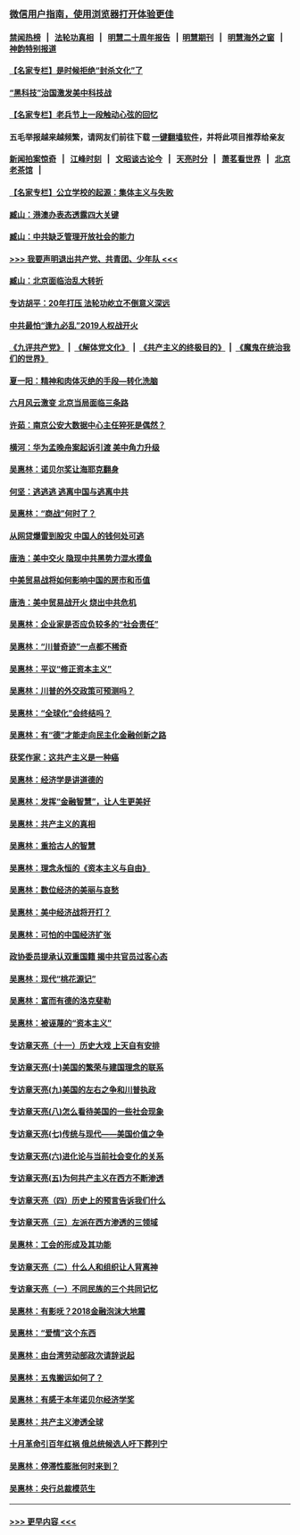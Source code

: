 ### [微信用户指南，使用浏览器打开体验更佳](https://github.com/gfw-breaker/banned-news1/blob/master/indexes/wechat-guide.md?t=0)
#### [禁闻热榜](热点新闻.md?t=0)  &nbsp;&nbsp;|&nbsp;&nbsp; [法轮功真相](https://github.com/gfw-breaker/truth/blob/master/README.md?t=0) &nbsp;&nbsp;|&nbsp;&nbsp; [明慧二十周年报告](https://github.com/gfw-breaker/mh-reports/blob/master/README.md?t=0) &nbsp;&nbsp;|&nbsp;&nbsp;[明慧期刊](https://github.com/gfw-breaker/mh-qikan) &nbsp;&nbsp;|&nbsp;&nbsp; [明慧海外之窗](https://github.com/gfw-breaker/mh-news/blob/master/README.md?t=0) &nbsp;&nbsp;|&nbsp;&nbsp; [神韵特别报道](https://github.com/gfw-breaker/mh-news/blob/master/shenyun.md?t=0)
#### [【名家专栏】是时候拒绝“封杀文化”了](../pages/nsc423/n11814093.md?t=02161722) 
#### [“黑科技”治国激发美中科技战](../pages/nsc423/n11638056.md?t=02161722) 
#### [【名家专栏】老兵节上一段触动心弦的回忆](../pages/nsc423/n11646016.md?t=02161722) 
#### 五毛举报越来越频繁，请网友们前往下载 [一键翻墙软件](https://github.com/gfw-breaker/ssr-accounts)，并将此项目推荐给亲友
#### [新闻拍案惊奇](https://github.com/gfw-breaker/banned-news1/blob/master/pages/link4.md) &nbsp;&nbsp;|&nbsp;&nbsp; [江峰时刻](https://github.com/gfw-breaker/banned-news1/blob/master/pages/link4.md) &nbsp;&nbsp;|&nbsp;&nbsp; [文昭谈古论今](https://github.com/gfw-breaker/banned-news1/blob/master/pages/link4.md) &nbsp;&nbsp;|&nbsp;&nbsp; [天亮时分](https://github.com/gfw-breaker/banned-news1/blob/master/pages/link4.md) &nbsp;&nbsp;|&nbsp;&nbsp; [萧茗看世界](https://github.com/gfw-breaker/banned-news1/blob/master/pages/link4.md) &nbsp;&nbsp;|&nbsp;&nbsp; [北京老茶馆](https://github.com/gfw-breaker/banned-news1/blob/master/pages/link4.md) &nbsp;&nbsp;|&nbsp;&nbsp; 
#### [【名家专栏】公立学校的起源：集体主义与失败](../pages/nsc423/n11601833.md?t=02161722) 
#### [臧山：港澳办表态透露四大关键](../pages/nsc423/n11421628.md?t=02161722) 
#### [臧山：中共缺乏管理开放社会的能力](../pages/nsc423/n11407457.md?t=02161722) 
#### [>>> 我要声明退出共产党、共青团、少年队 <<<](https://github.com/begood0513/goodnews/blob/master/quit/letter.md) 
#### [臧山：北京面临治乱大转折](../pages/nsc423/n11406895.md?t=02161722) 
#### [专访胡平：20年打压 法轮功屹立不倒意义深远](../pages/nsc423/n11398800.md?t=02161722) 
#### [中共最怕“逢九必乱”2019人权战开火](../pages/nsc423/n11385248.md?t=02161722) 
#### [《九评共产党》](https://github.com/begood0513/9ping.md/blob/master/README.md) &nbsp;|&nbsp; [《解体党文化》](../../../../jtdwh.md/blob/master/README.md)  &nbsp;|&nbsp; [《共产主义的终极目的》](../../../../gczydzjmd.md/blob/master/README.md) &nbsp;|&nbsp; [《魔鬼在统治我们的世界》](../../../../mgztzwmdsj.md/blob/master/README.md) 
#### [夏一阳：精神和肉体灭绝的手段—转化洗脑](../pages/nsc423/n11368250.md?t=02161722) 
#### [六月风云激变 北京当局面临三条路](../pages/nsc423/n11313668.md?t=02161722) 
#### [许茹：南京公安大数据中心主任猝死是偶然？](../pages/nsc423/n11064744.md?t=02161722) 
#### [横河：华为孟晚舟案起诉引渡 美中角力升级](../pages/nsc423/n11027230.md?t=02161722) 
#### [吴惠林：诺贝尔奖让海耶克翻身](../pages/nsc423/n10890049.md?t=02161722) 
#### [何坚：逃逃逃 逃离中国与逃离中共](../pages/nsc423/n10592891.md?t=02161722) 
#### [吴惠林：“商战”何时了？](../pages/nsc423/n10573558.md?t=02161722) 
#### [从网贷爆雷到股灾 中国人的钱何处可逃](../pages/nsc423/n10572800.md?t=02161722) 
#### [唐浩：美中交火 隐现中共黑势力混水摸鱼](../pages/nsc423/n10544040.md?t=02161722) 
#### [中美贸易战将如何影响中国的房市和币值](../pages/nsc423/n10543697.md?t=02161722) 
#### [唐浩：美中贸易战开火 烧出中共危机](../pages/nsc423/n10540126.md?t=02161722) 
#### [吴惠林：企业家是否应负较多的“社会责任”](../pages/nsc423/n10535022.md?t=02161722) 
#### [吴惠林：“川普奇迹”一点都不稀奇](../pages/nsc423/n10512808.md?t=02161722) 
#### [吴惠林：平议“修正资本主义”](../pages/nsc423/n10495724.md?t=02161722) 
#### [吴惠林：川普的外交政策可预测吗？](../pages/nsc423/n10462387.md?t=02161722) 
#### [吴惠林：“全球化”会终结吗？](../pages/nsc423/n10452838.md?t=02161722) 
#### [吴惠林：有“德”才能走向民主化金融创新之路](../pages/nsc423/n10432292.md?t=02161722) 
#### [获奖作家：这共产主义是一种癌](../pages/nsc423/n10431541.md?t=02161722) 
#### [吴惠林：经济学是讲道德的](../pages/nsc423/n10398014.md?t=02161722) 
#### [吴惠林：发挥“金融智慧”，让人生更美好](../pages/nsc423/n10375019.md?t=02161722) 
#### [吴惠林：共产主义的真相](../pages/nsc423/n10351394.md?t=02161722) 
#### [吴惠林：重拾古人的智慧](../pages/nsc423/n10337691.md?t=02161722) 
#### [吴惠林：理念永恒的《资本主义与自由》](../pages/nsc423/n10316274.md?t=02161722) 
#### [吴惠林：数位经济的美丽与哀愁](../pages/nsc423/n10292946.md?t=02161722) 
#### [吴惠林：美中经济战将开打？](../pages/nsc423/n10258825.md?t=02161722) 
#### [吴惠林：可怕的中国经济扩张](../pages/nsc423/n10219147.md?t=02161722) 
#### [政协委员提承认双重国籍 揭中共官员过客心态](../pages/nsc423/n10208809.md?t=02161722) 
#### [吴惠林：现代“桃花源记”](../pages/nsc423/n10185234.md?t=02161722) 
#### [吴惠林：富而有德的洛克斐勒](../pages/nsc423/n10142264.md?t=02161722) 
#### [吴惠林：被诬蔑的“资本主义”](../pages/nsc423/n10124816.md?t=02161722) 
#### [专访章天亮（十一）历史大戏 上天自有安排](../pages/nsc423/n10094905.md?t=02161722) 
#### [专访章天亮(十)美国的繁荣与建国理念的联系](../pages/nsc423/n10094899.md?t=02161722) 
#### [专访章天亮(九)美国的左右之争和川普执政](../pages/nsc423/n10094889.md?t=02161722) 
#### [专访章天亮(八)怎么看待美国的一些社会现象](../pages/nsc423/n10094857.md?t=02161722) 
#### [专访章天亮(七)传统与现代——美国价值之争](../pages/nsc423/n10093140.md?t=02161722) 
#### [专访章天亮(六)进化论与当前社会变化的关系](../pages/nsc423/n10092036.md?t=02161722) 
#### [专访章天亮(五)为何共产主义在西方不断渗透](../pages/nsc423/n10083620.md?t=02161722) 
#### [专访章天亮（四）历史上的预言告诉我们什么](../pages/nsc423/n10083606.md?t=02161722) 
#### [专访章天亮（三）左派在西方渗透的三领域](../pages/nsc423/n10081115.md?t=02161722) 
#### [吴惠林：工会的形成及其功能](../pages/nsc423/n10080633.md?t=02161722) 
#### [专访章天亮（二）什么人和组织让人背离神](../pages/nsc423/n10076637.md?t=02161722) 
#### [专访章天亮（一）不同民族的三个共同记忆](../pages/nsc423/n10074188.md?t=02161722) 
#### [吴惠林：有影呒？2018金融泡沫大地震](../pages/nsc423/n10040534.md?t=02161722) 
#### [吴惠林：“爱情”这个东西](../pages/nsc423/n10019423.md?t=02161722) 
#### [吴惠林：由台湾劳动部政次请辞说起](../pages/nsc423/n9979679.md?t=02161722) 
#### [吴惠林：五鬼搬运如何了？](../pages/nsc423/n9925338.md?t=02161722) 
#### [吴惠林：有感于本年诺贝尔经济学奖](../pages/nsc423/n9871883.md?t=02161722) 
#### [吴惠林：共产主义渗透全球](../pages/nsc423/n9812748.md?t=02161722) 
#### [十月革命引百年红祸 俄总统候选人吁下葬列宁](../pages/nsc423/n9810182.md?t=02161722) 
#### [吴惠林：停滞性膨胀何时来到？](../pages/nsc423/n9764136.md?t=02161722) 
#### [吴惠林：央行总裁模范生](../pages/nsc423/n9728134.md?t=02161722) 

----
#### [ >>> 更早内容 <<< ](../indexes/nsc423-earlier.md)
